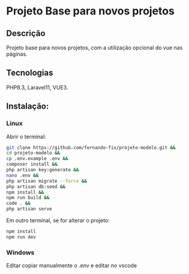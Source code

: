 # Projeto Base para novos projetos

## Descrição

Projeto base para novos projetos, com a utilização opcional do vue nas páginas.

## Tecnologias

PHP8.3, Laravel11, VUE3.

## Instalação:

### Linux
Abrir o terminal:
```bash
git clone https://github.com/fernando-fix/projeto-modelo.git &&
cd projeto-modelo &&
cp .env.example .env &&
composer install &&
php artisan key:generate &&
nano .env &&
php artisan migrate --force &&
php artisan db:seed &&
npm install &&
npm run build &&
code . &&
php artisan serve
```
Em outro terminal, se for alterar o projeto:
```bash
npm install
npm run dev
```

### Windows
Editar copiar manualmente o .env e editar no vscode
